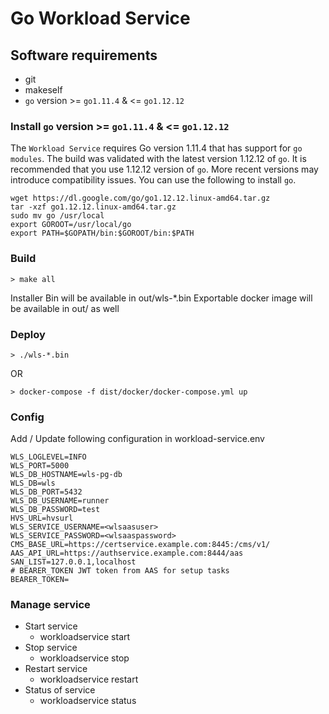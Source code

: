 # Go Workload Service

## Software requirements
- git
- makeself
- `go` version >= `go1.11.4` & <= `go1.12.12`

### Install `go` version >= `go1.11.4` & <= `go1.12.12`
The `Workload Service` requires Go version 1.11.4 that has support for `go modules`. The build was validated with the latest version 1.12.12 of `go`. It is recommended that you use 1.12.12 version of `go`. More recent versions may introduce compatibility issues. You can use the following to install `go`.
```shell
wget https://dl.google.com/go/go1.12.12.linux-amd64.tar.gz
tar -xzf go1.12.12.linux-amd64.tar.gz
sudo mv go /usr/local
export GOROOT=/usr/local/go
export PATH=$GOPATH/bin:$GOROOT/bin:$PATH
```

### Build
```console
> make all
```

Installer Bin will be available in out/wls-*.bin
Exportable docker image will be available in out/ as well


### Deploy
```console
> ./wls-*.bin
```

OR

```console
> docker-compose -f dist/docker/docker-compose.yml up
```

### Config
Add / Update following configuration in workload-service.env

    WLS_LOGLEVEL=INFO
    WLS_PORT=5000
    WLS_DB_HOSTNAME=wls-pg-db
    WLS_DB=wls
    WLS_DB_PORT=5432
    WLS_DB_USERNAME=runner
    WLS_DB_PASSWORD=test
    HVS_URL=hvsurl
    WLS_SERVICE_USERNAME=<wlsaasuser>
    WLS_SERVICE_PASSWORD=<wlsaaspassword>
    CMS_BASE_URL=https://certservice.example.com:8445:/cms/v1/
    AAS_API_URL=https://authservice.example.com:8444/aas
    SAN_LIST=127.0.0.1,localhost
    # BEARER_TOKEN JWT token from AAS for setup tasks
    BEARER_TOKEN=


### Manage service
* Start service
    * workloadservice start
* Stop service
    * workloadservice stop
* Restart service
    * workloadservice restart
* Status of service
    * workloadservice status

